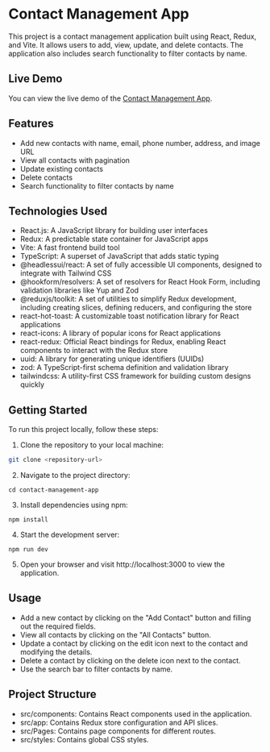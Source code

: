 # Contact Management App

This project is a contact management application built using React, Redux, and Vite. It allows users to add, view, update, and delete contacts. The application also includes search functionality to filter contacts by name.

## Live Demo

You can view the live demo of the [Contact Management App](https://contact-management-sp.netlify.app).

## Features

-  Add new contacts with name, email, phone number, address, and image URL
-  View all contacts with pagination
-  Update existing contacts
-  Delete contacts
-  Search functionality to filter contacts by name

## Technologies Used

-  React.js: A JavaScript library for building user interfaces
-  Redux: A predictable state container for JavaScript apps
-  Vite: A fast frontend build tool
-  TypeScript: A superset of JavaScript that adds static typing
-  @headlessui/react: A set of fully accessible UI components, designed to integrate with Tailwind CSS
-  @hookform/resolvers: A set of resolvers for React Hook Form, including validation libraries like Yup and Zod
-  @reduxjs/toolkit: A set of utilities to simplify Redux development, including creating slices, defining reducers, and configuring the store
-  react-hot-toast: A customizable toast notification library for React applications
-  react-icons: A library of popular icons for React applications
-  react-redux: Official React bindings for Redux, enabling React components to interact with the Redux store
-  uuid: A library for generating unique identifiers (UUIDs)
-  zod: A TypeScript-first schema definition and validation library
-  tailwindcss: A utility-first CSS framework for building custom designs quickly

## Getting Started

To run this project locally, follow these steps:

1. Clone the repository to your local machine:

```bash
git clone <repository-url>
```

2. Navigate to the project directory:

```
cd contact-management-app
```

3. Install dependencies using npm:

```
npm install
```

4. Start the development server:

```
npm run dev
```

5. Open your browser and visit http://localhost:3000 to view the application.

## Usage

-  Add a new contact by clicking on the "Add Contact" button and filling out the required fields.
-  View all contacts by clicking on the "All Contacts" button.
-  Update a contact by clicking on the edit icon next to the contact and modifying the details.
-  Delete a contact by clicking on the delete icon next to the contact.
-  Use the search bar to filter contacts by name.

## Project Structure

-  src/components: Contains React components used in the application.
-  src/app: Contains Redux store configuration and API slices.
-  src/Pages: Contains page components for different routes.
-  src/styles: Contains global CSS styles.
